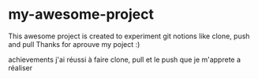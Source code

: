 # my-awesome-project

This awesome project is created to experiment git notions like clone, push and pull
Thanks for aprouve my poject :)

achievements j'ai réussi à faire clone, pull et le push que je m'apprete a réaliser
